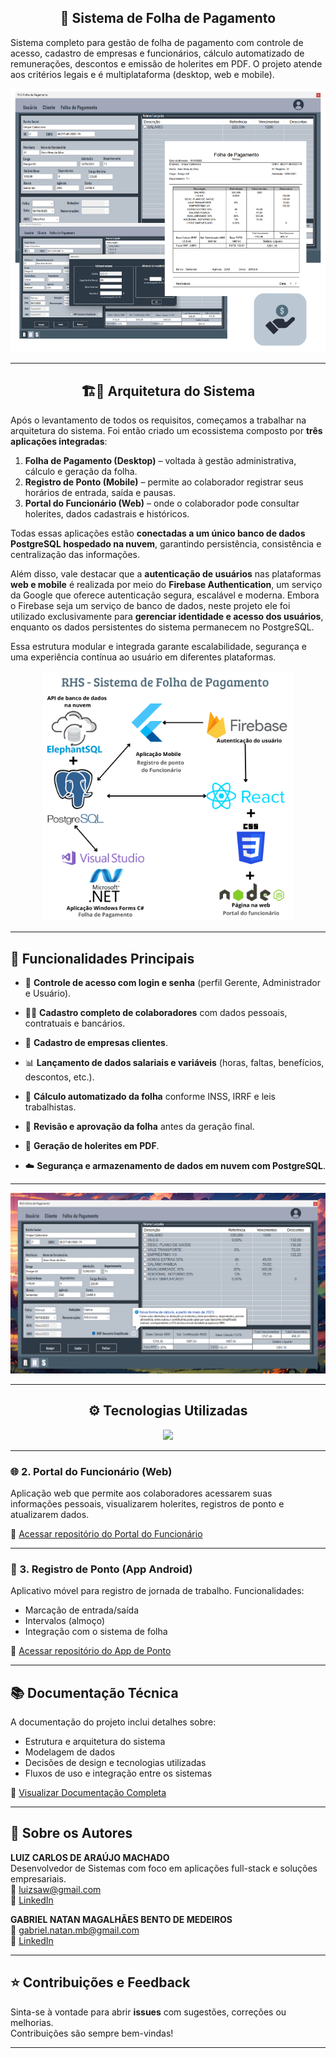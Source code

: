 <h2 align="center">💼 Sistema de Folha de Pagamento</h2> 

Sistema completo para gestão de folha de pagamento com controle de acesso, cadastro de empresas e funcionários, cálculo automatizado de remunerações, descontos e emissão de holerites em PDF. O projeto atende aos critérios legais e é multiplataforma (desktop, web e mobile).

<p align="center"><img src="\Assets\Banner - 5.png" alt="Imagem de Demonstração" width="600"/></p>

---

<h2 align="center">🏗️📐 Arquitetura do Sistema</h2> 

Após o levantamento de todos os requisitos, começamos a trabalhar na arquitetura do sistema. Foi então criado um ecossistema composto por **três aplicações integradas**:

1. **Folha de Pagamento (Desktop)** – voltada à gestão administrativa, cálculo e geração da folha.
2. **Registro de Ponto (Mobile)** – permite ao colaborador registrar seus horários de entrada, saída e pausas.
3. **Portal do Funcionário (Web)** – onde o colaborador pode consultar holerites, dados cadastrais e históricos.

Todas essas aplicações estão **conectadas a um único banco de dados PostgreSQL hospedado na nuvem**, garantindo persistência, consistência e centralização das informações.

Além disso, vale destacar que a **autenticação de usuários** nas plataformas **web e mobile** é realizada por meio do **Firebase Authentication**, um serviço da Google que oferece autenticação segura, escalável e moderna. Embora o Firebase seja um serviço de banco de dados, neste projeto ele foi utilizado exclusivamente para **gerenciar identidade e acesso dos usuários**, enquanto os dados persistentes do sistema permanecem no PostgreSQL.

Essa estrutura modular e integrada garante escalabilidade, segurança e uma experiência contínua ao usuário em diferentes plataformas.

<p align="center"><img src="\Assets\Banner - 1.png" alt="Arquitetura do Sistema" width="400"/></p>

---

## 📌 Funcionalidades Principais

- 🔐 **Controle de acesso com login e senha** (perfil Gerente, Administrador e Usuário).


- 🧑‍💼 **Cadastro completo de colaboradores** com dados pessoais, contratuais e bancários.
- 🏢 **Cadastro de empresas clientes**.
- 📊 **Lançamento de dados salariais e variáveis** (horas, faltas, benefícios, descontos, etc.).
- 🧮 **Cálculo automatizado da folha** conforme INSS, IRRF e leis trabalhistas.
- 🔄 **Revisão e aprovação da folha** antes da geração final.
- 📄 **Geração de holerites em PDF**.
- ☁️ **Segurança e armazenamento de dados em nuvem com PostgreSQL**.

---

<p align="center"><img src="Assets/Captura de tela 2023-10-20 154856.png" alt="Interface Principal"/></p>

---

<h2 align="center">⚙️ Tecnologias Utilizadas</h2>

<div align="center"><a href="https://skillicons.dev"><img src="https://skillicons.dev/icons?i=git,vscode,js,css,html,postgres,dotnet,cs,visualstudio,flutter,firebase,react,dart" /></a><br /></div>

---

### 🌐 2. Portal do Funcionário (Web)

Aplicação web que permite aos colaboradores acessarem suas informações pessoais, visualizarem holerites, registros de ponto e atualizarem dados.

🔗 [Acessar repositório do Portal do Funcionário](https://github.com/Luizsaw/RHS_Portal_Funcionario)

---

### 📱 3. Registro de Ponto (App Android)

Aplicativo móvel para registro de jornada de trabalho. Funcionalidades:

- Marcação de entrada/saída  
- Intervalos (almoço)  
- Integração com o sistema de folha

🔗 [Acessar repositório do App de Ponto](https://github.com/Luizsaw/RHS_Folha_de_Ponto)

---

## 📚 Documentação Técnica

A documentação do projeto inclui detalhes sobre:

- Estrutura e arquitetura do sistema  
- Modelagem de dados  
- Decisões de design e tecnologias utilizadas  
- Fluxos de uso e integração entre os sistemas

📄 [Visualizar Documentação Completa](https://github.com/Luizsaw/RHS_Folha_de_Pagamento/blob/main/Documentacao/Doc_Sistema_Folha_de_Pagamento.pdf)

---


## 🙋 Sobre os Autores

**LUIZ CARLOS DE ARAÚJO MACHADO**  
Desenvolvedor de Sistemas com foco em aplicações full-stack e soluções empresariais.  
📧 [luizsaw@gmail.com](mailto:luizsaw@gmail.com)  
🔗 [LinkedIn](https://www.linkedin.com/in/luiz-machado-57366a174)

**GABRIEL NATAN MAGALHÃES BENTO DE MEDEIROS**    
📧 [gabriel.natan.mb@gmail.com](mailto:gabriel.natan.mb@gmail.com)  
🔗 [LinkedIn](https://www.linkedin.com/in/gabrielnmag/)

---

## ⭐ Contribuições e Feedback

Sinta-se à vontade para abrir **issues** com sugestões, correções ou melhorias.  
Contribuições são sempre bem-vindas!

---

